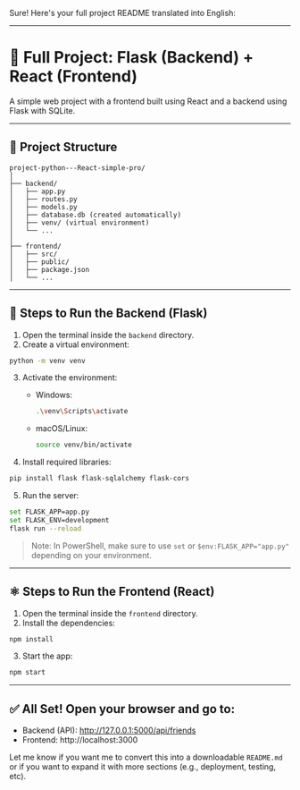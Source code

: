 Sure! Here's your full project README translated into English:

---

# 🧩 Full Project: Flask (Backend) + React (Frontend)

A simple web project with a frontend built using React and a backend using Flask with SQLite.

---

## 📁 Project Structure

```
project-python---React-simple-pro/
│
├── backend/
│   ├── app.py
│   ├── routes.py
│   ├── models.py
│   ├── database.db (created automatically)
│   ├── venv/ (virtual environment)
│   └── ...
│
├── frontend/
│   ├── src/
│   ├── public/
│   ├── package.json
│   └── ...
```

---

## 🧪 Steps to Run the Backend (Flask)

1. Open the terminal inside the `backend` directory.
2. Create a virtual environment:

```bash
python -m venv venv
```

3. Activate the environment:
   - Windows:
     ```bash
     .\venv\Scripts\activate
     ```
   - macOS/Linux:
     ```bash
     source venv/bin/activate
     ```

4. Install required libraries:

```bash
pip install flask flask-sqlalchemy flask-cors
```

5. Run the server:

```bash
set FLASK_APP=app.py
set FLASK_ENV=development
flask run --reload
```

> Note: In PowerShell, make sure to use `set` or `$env:FLASK_APP="app.py"` depending on your environment.

---

## ⚛️ Steps to Run the Frontend (React)

1. Open the terminal inside the `frontend` directory.
2. Install the dependencies:

```bash
npm install
```

3. Start the app:

```bash
npm start
```

---

## ✅ All Set! Open your browser and go to:

- Backend (API): http://127.0.0.1:5000/api/friends  
- Frontend: http://localhost:3000

Let me know if you want me to convert this into a downloadable `README.md` or if you want to expand it with more sections (e.g., deployment, testing, etc).